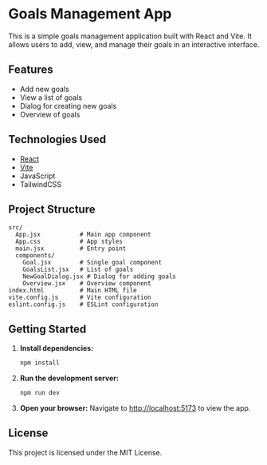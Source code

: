 # Goals Management App

This is a simple goals management application built with React and Vite. It allows users to add, view, and manage their goals in an interactive interface.

## Features

- Add new goals
- View a list of goals
- Dialog for creating new goals
- Overview of goals

## Technologies Used

- [React](https://react.dev/)
- [Vite](https://vitejs.dev/)
- JavaScript
- TailwindCSS

## Project Structure

```
src/
  App.jsx           # Main app component
  App.css           # App styles
  main.jsx          # Entry point
  components/
    Goal.jsx        # Single goal component
    GoalsList.jsx   # List of goals
    NewGoalDialog.jsx # Dialog for adding goals
    Overview.jsx    # Overview component
index.html          # Main HTML file
vite.config.js      # Vite configuration
eslint.config.js    # ESLint configuration
```

## Getting Started

1. **Install dependencies:**
   ```powershell
   npm install
   ```

2. **Run the development server:**
   ```powershell
   npm run dev
   ```

3. **Open your browser:**
   Navigate to [http://localhost:5173](http://localhost:5173) to view the app.


## License

This project is licensed under the MIT License.
